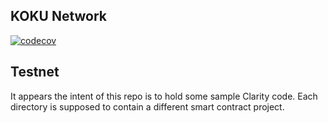 ## KOKU Network
[![codecov](https://codecov.io/gh/Koku-Stacks/testnet/branch/master/graph/badge.svg?token=ZMM3WF30BS)](https://codecov.io/gh/Koku-Stacks/testnet)

## Testnet

  It appears the intent of this repo is to hold some sample Clarity
  code. Each directory is supposed to contain a different smart
  contract project.

